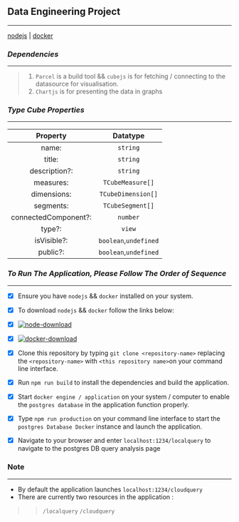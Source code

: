 ## Data Engineering Project ##
------------------------------

[nodejs](../../DataAnalysis-Project/assets/picture/node.png)  |  [docker](../../DataAnalysis-Project/assets/picture/Docker-Logo.png)

### *Dependencies* ###
------------------

> 1. `Parcel` is a build tool && `cubejs` is for fetching / connecting to the datasource for visualisation.
> 2. `Chartjs` is for presenting the data in graphs

 ### *Type Cube Properties* ###
 ----------------------------
 | Property |  Datatype |
 | :--------: |  :--------: |
 | name:    | `string`  |
 | title:   | `string`  |
 | description?: | `string` | `undefined` |
 | measures: | `TCubeMeasure[]` |
 | dimensions: | `TCubeDimension[]` | 
 | segments: | `TCubeSegment[]` |  
 | connectedComponent?: | `number`|`undefined` |
 | type?: | `view`|`cube`|`undefined` |  
 | isVisible?: | `boolean`,`undefined` |
 |  public?: | `boolean`,`undefined` |

 
 ### *To Run The Application, Please Follow The Order of Sequence* ###
 ----------------------------------
- [x] Ensure you have `nodejs` && `docker` installed on your system. 
- [x] To download `nodejs` && `docker` follow the links below: 

- [x] [![node-download](../../DataAnalysis-Project/assets/picture/node.png)](https://nodejs.org/en/download)  

- [x] [![docker-download](../../DataAnalysis-Project/assets/picture/Docker-Logo.png)](https://docs.docker.com/desktop/install/windows-install/)

- [x] Clone this repository by typing `git clone <repository-name>` replacing the `<repository-name>` with `<this repository name>`on your command line interface.
- [x] Run `npm run build` to install the dependencies and build the application.
- [x] Start `docker engine / application` on your system / computer to enable the `postgres database` in the application function properly.
- [x] Type `npm run production` on your command line interface to start the `postgres Database Docker` instance and launch the application.
- [x] Navigate to your browser and enter `localhost:1234/localquery` to navigate to the postgres DB query analysis page

### Note ###
------------
+ By default the application launches `localhost:1234/cloudquery` 
+  There are currently two resources in the application :
>> `/localquery` 
>> `/cloudquery`